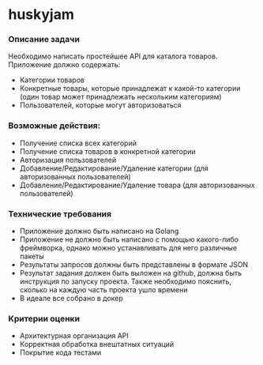 # huskyjam


### Описание задачи
Необходимо написать простейшее API для каталога товаров. Приложение должно содержать:
- Категории товаров
- Конкретные товары, которые принадлежат к какой-то категории (один товар может принадлежать нескольким категориям)
- Пользователей, которые могут авторизоваться

### Возможные действия:
- Получение списка всех категорий
- Получение списка товаров в конкретной категории
- Авторизация пользователей
- Добавление/Редактирование/Удаление категории (для авторизованных пользователей)
- Добавление/Редактирование/Удаление товара (для авторизованных пользователей)

### Технические требования
- Приложение должно быть написано на Golang
- Приложение не должно быть написано с помощью какого-либо фреймворка, однако можно устанавливать для него различные пакеты
- Результаты запросов должны быть представлены в формате JSON
- Результат задания должен быть выложен на github, должна быть инструкция по запуску проекта. Также необходимо пояснить, сколько на каждую часть проекта ушло времени
- В идеале все собрано в докер

### Критерии оценки
- Архитектурная организация API
- Корректная обработка внештатных ситуаций
- Покрытие кода тестами